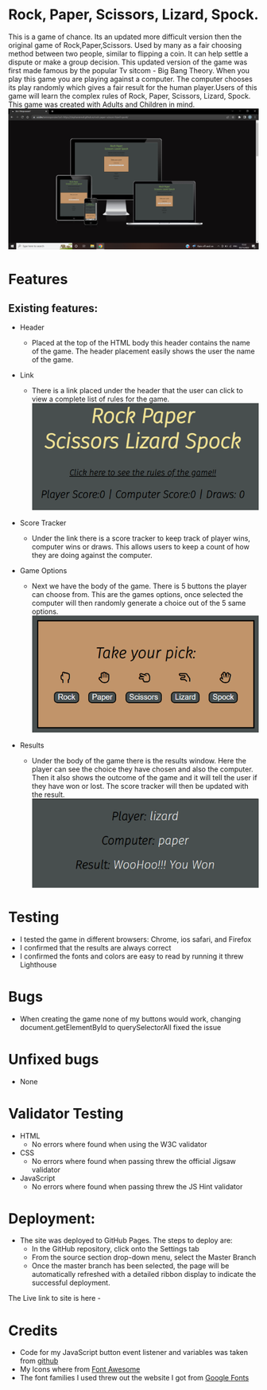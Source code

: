 # Rock, Paper, Scissors, Lizard, Spock.
This is a game of chance. Its an updated more difficult version then the original game of Rock,Paper,Scissors. Used by many as a fair choosing method between two people, similar to flipping a coin. It can help settle a dispute or make a group decision. This updated version of the game was first made famous by the popular Tv sitcom - Big Bang Theory.
When you play this game you are playing against a computer. The computer chooses its play randomly which gives a fair result for the human player.Users of this game will learn the complex rules of Rock, Paper, Scissors, Lizard, Spock. This game was created with Adults and Children in mind.
![AmiResponsiveImage](/assets/readme_images/amiresp.png)

# Features
## Existing features:
* Header
    * Placed at the top of the HTML body this header contains the name of the game. The header placement easily shows the user the name of the game.

* Link 
    * There is a link placed under the header that the user can click to view a complete list of rules for the game.
    ![score and link](assets/readme_images/score.png)
* Score Tracker
    * Under the link there is a score tracker to keep track of player wins, computer wins or draws. This allows users to keep a count of how they are doing against the computer.

* Game Options
    * Next we have the body of the game. There is 5 buttons the player can choose from. This are the games options, once selected the computer will then randomly generate a choice out of the 5 same options.
    ![body](assets/readme_images/body.png)

* Results
    * Under the body of the game there is the results window. Here the player can see the choice they have chosen and also the computer. Then it also shows the outcome of the game and it will tell the user if they have won or lost. The score tracker will then be updated with the result.
    ![result](assets/readme_images/results.png)

# Testing
* I tested the game in different browsers: Chrome, ios safari, and Firefox
* I confirmed that the results are always correct
* I confirmed the fonts and colors are easy to read by running it threw Lighthouse

# Bugs
* When creating the game none of my buttons would work, changing document.getElementById to querySelectorAll fixed the issue

# Unfixed bugs
* None

# Validator Testing
*   HTML
    * No errors where found when using the W3C validator
*   CSS
    * No errors where found when passing threw the official Jigsaw validator
*   JavaScript
    * No errors where found when passing threw the JS Hint validator

# Deployment:
* The site was deployed to GitHub Pages. The steps to deploy are:
    * In the GitHub repository, click onto the Settings tab
    * From the source section drop-down menu, select the Master Branch
    * Once the master branch has been selected, the page will be automatically refreshed with a detailed ribbon display to indicate the successful deployment.

The Live link to site is here -

# Credits 
* Code for my JavaScript button event listener and variables was taken from [github](https://github.com/kubowania/rock-paper-scissors-x3/blob/main/rock-paper-scissors-examples/rock-paper-scissors-example-1/app.js)
* My Icons where from [Font Awesome](https://fontawesome.com/)  
* The font families I used threw out the website I got from [Google Fonts](https://fonts.google.com/about)
